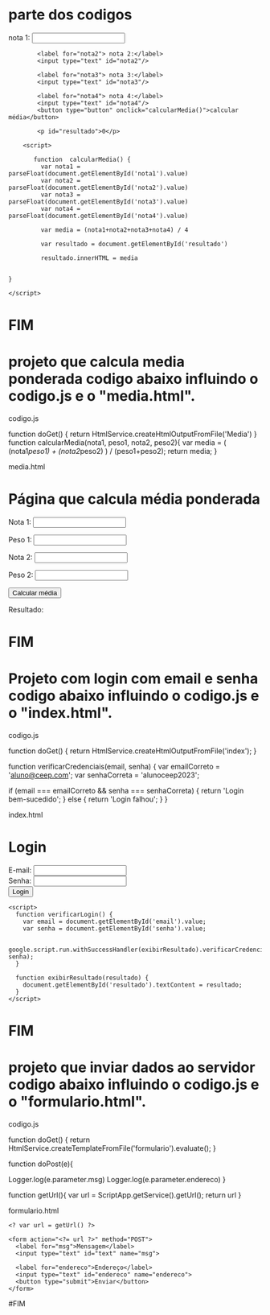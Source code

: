 # parte dos codigos 

<!DOCTYPE html>
<html>
      <head>
        <title> rafael na programacao </title>
        </head>
<body>
            <Iabel for="nota1"> nota 1:</Iabel>
            <input type="text" id="nota1"/>

            <label for="nota2"> nota 2:</label>
            <input type="text" id="nota2"/>

            <label for="nota3"> nota 3:</label>
            <input type="text" id="nota3"/>

            <label for="nota4"> nota 4:</label>
            <input type="text" id="nota4"/>
            <button type="button" onclick="calcularMedia()">calcular média</button>

            <p id="resultado">0</p>
</body>
	
        <script>
        
           function  calcularMedia() {
             var nota1 = parseFloat(document.getElementById('nota1').value)
             var nota2 = parseFloat(document.getElementById('nota2').value)
             var nota3 = parseFloat(document.getElementById('nota3').value)
             var nota4 = parseFloat(document.getElementById('nota4').value)

             var media = (nota1+nota2+nota3+nota4) / 4

             var resultado = document.getElementById('resultado')

          	 resultado.innerHTML = media	
		
	
	}
	
	</script>
	 
</html>


# FIM


# projeto que calcula media ponderada codigo abaixo influindo o codigo.js e o "media.html".


codigo.js

function doGet() {
  return HtmlService.createHtmlOutputFromFile('Media')
}
  function calcularMedia(nota1, peso1, nota2, peso2){
  var media = ( (nota1*peso1) + (nota2*peso2) ) / (peso1+peso2);
return media;
}

media.html

<!DOCTYPE html>
<html>
  <head>
    <base target="_top">
</head>
<body>
  <h1>Página que calcula média ponderada</h1>

  <label for="nota1">Nota 1:</label>
  <input type="number" id="nota1">

  <label for="peso1">Peso 1:</label>
  <input type="number" id="peso1">

  <label for="nota2">Nota 2:</label>
  <input type="number" id="nota2">

  <label for="peso2">Peso 2:</label>
  <input type="number" id="peso2">

  <button onclick="calcularMedia()">Calcular média</button> </br>
<div>
  <p>Resultado:</p>
  <p id="resultadoMedia"></p>
</div>
<script>
  function calcularMedia(){
    var nota1 = parseFloat(document.getElementById('nota1').value);
    var peso1 = parseFloat(document.getElementById('peso1').value);
    var nota2 = parseFloat(document.getElementById('nota2').value);
    var peso2 = parseFloat(document.getElementById('peso2').value);

    google.script.run.withSuccessHandler(exibirMedia).calcularMedia(nota1, peso1, nota2,
peso2);
  }
  function exibirMedia(media){
    var resultadoMedia = document.getElementById('resultadoMedia');
    resultadoMedia.innerHTML = media;
  }
</script>
</body>
</html>

# FIM



# Projeto com login com email e senha codigo abaixo influindo o codigo.js e o "index.html".


codigo.js

function doGet() {
  return HtmlService.createHtmlOutputFromFile('index');
}

function verificarCredenciais(email, senha) {
  var emailCorreto = 'aluno@ceep.com';
  var senhaCorreta = 'alunoceep2023';
  
  if (email === emailCorreto && senha === senhaCorreta) {
    return 'Login bem-sucedido';
  } else {
    return 'Login falhou';
  }
}

index.html

<!DOCTYPE html>
<html>
  <head>
    <base target="_top">
  </head>
  <body>
    <h1>Login</h1>
    <form onsubmit="event.preventDefault(); verificarLogin();">
      <label for="email">E-mail:</label>
      <input type="email" id="email" required><br>
      <label for="senha">Senha:</label>
      <input type="password" id="senha" required><br>
      <input type="submit" value="Login">
    </form>
    <p id="resultado"></p>
    
    <script>
      function verificarLogin() {
        var email = document.getElementById('email').value;
        var senha = document.getElementById('senha').value;
        
        google.script.run.withSuccessHandler(exibirResultado).verificarCredenciais(email, senha);
      }
      
      function exibirResultado(resultado) {
        document.getElementById('resultado').textContent = resultado;
      }
    </script>
  </body>
</html>

# FIM


# projeto que inviar dados ao servidor codigo abaixo influindo o codigo.js e o "formulario.html".

codigo.js


function doGet() {
  return HtmlService.createTemplateFromFile('formulario').evaluate();
}

function doPost(e){

  Logger.log(e.parameter.msg)
  Logger.log(e.parameter.endereco)
}

function getUrl(){
  var url = ScriptApp.getService().getUrl();
  return url
}


formulario.html


<!DOCTYPE html>
<html>
  <head>
    <base target="_top">
  </head>
  <body>
    
    <? var url = getUrl() ?>

    <form action="<?= url ?>" method="POST">
      <label for="msg">Mensagem</label>
      <input type="text" id="text" name="msg">

      <label for="endereco">Endereço</label>
      <input type="text" id="endereco" name="endereco">
      <button type="submit">Enviar</button>
    </form>
  </body>
</html>


#FIM

